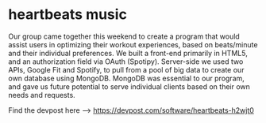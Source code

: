 # heartbeats music
Our group came together this weekend to create a program that would assist users in optimizing their workout experiences, based on beats/minute and their individual preferences.
We built a front-end primarily in HTML5, and an authorization field via OAuth (Spotipy). Server-side we used two APIs, Google Fit and Spotify, to pull from a pool of big data to create our own database using MongoDB. MongoDB was essential to our program, and gave us future potential to serve individual clients based on their own needs and requests.

Find the devpost here --> https://devpost.com/software/heartbeats-h2wjt0

